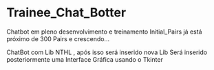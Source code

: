 # Trainee_Chat_Botter
 Chatbot  em pleno desenvolvimento e treinamento
 Initial_Pairs já está próximo de 300 Pairs e crescendo...

ChatBot com Lib NTHL , após isso será inserido nova Lib
Será inserido posteriormente uma Interface Gráfica usando o Tkinter
